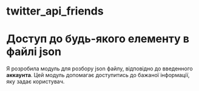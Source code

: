 # twitter_api_friends
# Доступ до будь-якого елементу в файлі json

 Я розробила модуль для розбору json файлу, відповідно до введенного **аккаунта**.
 Цей модуль допомагає доступитись до бажаної інформації, яку задає користувач.
